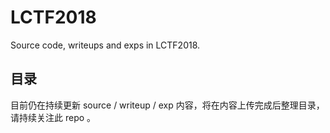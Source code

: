 # LCTF2018

Source code, writeups and exps in LCTF2018.

## 目录

目前仍在持续更新 source / writeup / exp 内容，将在内容上传完成后整理目录，请持续关注此 repo 。
